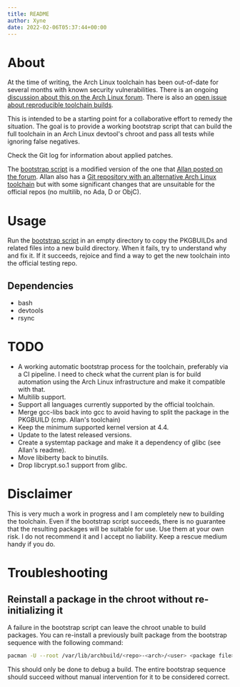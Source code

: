 ```yaml
---
title: README
author: Xyne
date: 2022-02-06T05:37:44+00:00
---
```


# About

At the time of writing, the Arch Linux toolchain has been out-of-date for several months with known security vulnerabilities. There is an ongoing [discussion about this on the Arch Linux forum](https://bbs.archlinux.org/viewtopic.php?id=270662). There is also an [open issue about reproducible toolchain builds](https://bugs.archlinux.org/task/70954).

This is intended to be a starting point for a collaborative effort to remedy the situation. The goal is to provide a working bootstrap script that can build the full toolchain in an Arch Linux devtool's chroot and pass all tests while ignoring false negatives.

Check the Git log for information about applied patches.

The [bootstrap script](scripts/bootstrap.sh) is a modified version of the one that [Allan posted on the forum](https://bbs.archlinux.org/viewtopic.php?pid=2020328#p2020328). Allan also has a [Git repository with an alternative Arch Linux toolchain](https://github.com/allanmcrae/toolchain) but with some significant changes that are unsuitable for the official repos (no multilib, no Ada, D or ObjC).

# Usage

Run the [bootstrap script](scripts/bootstrap.sh) in an empty directory to copy the PKGBUILDs and related files into a new build directory. When it fails, try to understand why and fix it. If it succeeds, rejoice and find a way to get the new toolchain into the official testing repo.

## Dependencies

* bash
* devtools
* rsync


# TODO

* A working automatic bootstrap process for the toolchain, preferably via a CI pipeline. I need to check what the current plan is for build automation using the Arch Linux infrastructure and make it compatible with that.
* Multilib support.
* Support all languages currently supported by the official toolchain.
* Merge gcc-libs back into gcc to avoid having to split the package in the PKGBUILD (cmp. Allan's toolchain)
* Keep the minimum supported kernel version at 4.4.
* Update to the latest released versions.
* Create a systemtap package and make it a dependency of glibc (see Allan's readme).
* Move libiberty back to binutils.
* Drop libcrypt.so.1 support from glibc.


# Disclaimer

This is very much a work in progress and I am completely new to building the toolchain. Even if the bootstrap script succeeds, there is no guarantee that the resulting packages will be suitable for use. Use them at your own risk. I do not recommend it and I accept no liability. Keep a rescue medium handy if you do.

# Troubleshooting

## Reinstall a package in the chroot without re-initializing it

A failure in the bootstrap script can leave the chroot unable to build packages. You can re-install a previously built package from the bootstrap sequence with the following command:

~~~sh
pacman -U --root /var/lib/archbuild/<repo>-<arch>/<user> <package file>
~~~

This should only be done to debug a build. The entire bootstrap sequence should succeed without manual intervention for it to be considered correct.
